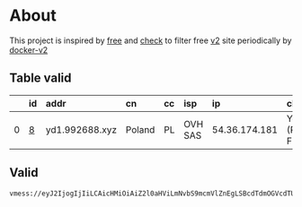 
# About

This project is inspired by [free](https://github.com/freefq/free) and [check](https://github.com/yeahwu/check) to filter free [v2](https://github.com/v2fly/v2ray-core) site periodically by [docker-v2](https://hub.docker.com/r/v2ray/official)

    

## Table valid
|    | id                 | addr           | cn     | cc   | isp     | ip            | chatgpt          |
|---:|:-------------------|:---------------|:-------|:-----|:--------|:--------------|:-----------------|
|  0 | [8](config/8.json) | yd1.992688.xyz | Poland | PL   | OVH SAS | 54.36.174.181 | Yes (Region: FR) |

## Valid
```
vmess://eyJ2IjogIjIiLCAicHMiOiAiZ2l0aHViLmNvbS9mcmVlZnEgLSBcdTdmOGVcdTU2ZmRDbG91ZEZsYXJlXHU4MjgyXHU3MGI5IDgiLCAiYWRkIjogInlkMS45OTI2ODgueHl6IiwgInBvcnQiOiAiODg4MCIsICJpZCI6ICIyZmMyNDhkNS03YzgxLTQ3MWQtYzJjZi1hMTRlN2Y1YWVkMmQiLCAiYWlkIjogIjAiLCAic2N5IjogImF1dG8iLCAibmV0IjogIndzIiwgInR5cGUiOiAibm9uZSIsICJob3N0IjogInZjZXUzLnZwbjY2LmV1Lm9yZyIsICJwYXRoIjogIi8iLCAidGxzIjogIiIsICJzbmkiOiAiIiwgImFscG4iOiAiIn0=
```

